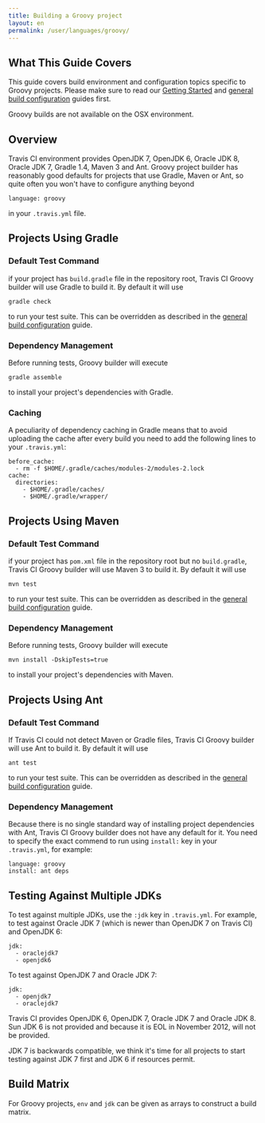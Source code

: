 ```yaml
---
title: Building a Groovy project
layout: en
permalink: /user/languages/groovy/
---
```


## What This Guide Covers

This guide covers build environment and configuration topics specific to Groovy
projects. Please make sure to read our [Getting
Started](/user/getting-started/) and [general build
configuration](/user/customizing-the-build/) guides first.

Groovy builds are not available on the OSX environment.

<div id="toc"></div>

## Overview

Travis CI environment provides OpenJDK 7, OpenJDK 6, Oracle JDK 8, Oracle JDK 7, Gradle 1.4, Maven 3 and Ant. Groovy project builder has reasonably good defaults for
projects that use Gradle, Maven or Ant, so quite often you won't have to configure anything beyond

```
language: groovy
```

in your `.travis.yml` file.

## Projects Using Gradle

### Default Test Command

if your project has `build.gradle` file in the repository root, Travis CI Groovy builder will use Gradle to build it. By default it will use

```
gradle check
```

to run your test suite. This can be overridden as described in the [general build configuration](/user/customizing-the-build/) guide.

### Dependency Management

Before running tests, Groovy builder will execute

```
gradle assemble
```

to install your project's dependencies with Gradle.

### Caching

A peculiarity of dependency caching in Gradle means that to avoid uploading the cache after every build you need to add the following lines to your `.travis.yml`:

```
before_cache:
  - rm -f $HOME/.gradle/caches/modules-2/modules-2.lock
cache:
  directories:
    - $HOME/.gradle/caches/
    - $HOME/.gradle/wrapper/
```

## Projects Using Maven

### Default Test Command

if your project has `pom.xml` file in the repository root but no `build.gradle`, Travis CI Groovy builder will use Maven 3 to build it. By default it will use

```
mvn test
```

to run your test suite. This can be overridden as described in the [general build configuration](/user/customizing-the-build/) guide.

### Dependency Management

Before running tests, Groovy builder will execute

```
mvn install -DskipTests=true
```

to install your project's dependencies with Maven.

## Projects Using Ant

### Default Test Command

If Travis CI could not detect Maven or Gradle files, Travis CI Groovy builder will use Ant to build it. By default it will use

```
ant test
```

to run your test suite. This can be overridden as described in the [general build configuration](/user/customizing-the-build/) guide.

### Dependency Management

Because there is no single standard way of installing project dependencies with Ant, Travis CI Groovy builder does not have any default for it. You need to specify the exact commend to run using `install:` key in your `.travis.yml`, for example:

```
language: groovy
install: ant deps
```

## Testing Against Multiple JDKs

To test against multiple JDKs, use the `:jdk` key in `.travis.yml`. For example, to test against Oracle JDK 7 (which is newer than OpenJDK 7 on Travis CI) and OpenJDK 6:

```
jdk:
  - oraclejdk7
  - openjdk6
```

To test against OpenJDK 7 and Oracle JDK 7:

```
jdk:
  - openjdk7
  - oraclejdk7
```

Travis CI provides OpenJDK 6, OpenJDK 7, Oracle JDK 7 and Oracle JDK 8. Sun JDK 6 is not provided and because it is EOL in November 2012,
will not be provided.

JDK 7 is backwards compatible, we think it's time for all projects to start testing against JDK 7 first and JDK 6 if resources permit.

## Build Matrix

For Groovy projects, `env` and `jdk` can be given as arrays
to construct a build matrix.
